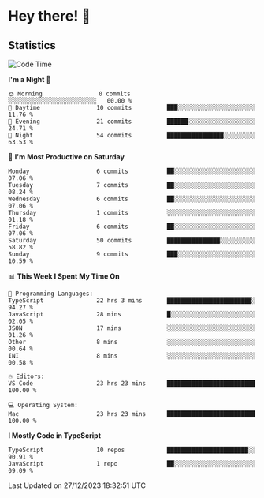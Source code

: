 # Hey there! 👋


## Statistics
<!--START_SECTION:waka-->
![Code Time](http://img.shields.io/badge/Code%20Time-33%20hrs%2049%20mins-blue)

**I'm a Night 🦉** 

```text
🌞 Morning                0 commits           ░░░░░░░░░░░░░░░░░░░░░░░░░   00.00 % 
🌆 Daytime                10 commits          ███░░░░░░░░░░░░░░░░░░░░░░   11.76 % 
🌃 Evening                21 commits          ██████░░░░░░░░░░░░░░░░░░░   24.71 % 
🌙 Night                  54 commits          ████████████████░░░░░░░░░   63.53 % 
```
📅 **I'm Most Productive on Saturday** 

```text
Monday                   6 commits           ██░░░░░░░░░░░░░░░░░░░░░░░   07.06 % 
Tuesday                  7 commits           ██░░░░░░░░░░░░░░░░░░░░░░░   08.24 % 
Wednesday                6 commits           ██░░░░░░░░░░░░░░░░░░░░░░░   07.06 % 
Thursday                 1 commits           ░░░░░░░░░░░░░░░░░░░░░░░░░   01.18 % 
Friday                   6 commits           ██░░░░░░░░░░░░░░░░░░░░░░░   07.06 % 
Saturday                 50 commits          ███████████████░░░░░░░░░░   58.82 % 
Sunday                   9 commits           ███░░░░░░░░░░░░░░░░░░░░░░   10.59 % 
```


📊 **This Week I Spent My Time On** 

```text
💬 Programming Languages: 
TypeScript               22 hrs 3 mins       ████████████████████████░   94.27 % 
JavaScript               28 mins             █░░░░░░░░░░░░░░░░░░░░░░░░   02.05 % 
JSON                     17 mins             ░░░░░░░░░░░░░░░░░░░░░░░░░   01.26 % 
Other                    8 mins              ░░░░░░░░░░░░░░░░░░░░░░░░░   00.64 % 
INI                      8 mins              ░░░░░░░░░░░░░░░░░░░░░░░░░   00.58 % 

🔥 Editors: 
VS Code                  23 hrs 23 mins      █████████████████████████   100.00 % 

💻 Operating System: 
Mac                      23 hrs 23 mins      █████████████████████████   100.00 % 
```

**I Mostly Code in TypeScript** 

```text
TypeScript               10 repos            ███████████████████████░░   90.91 % 
JavaScript               1 repo              ██░░░░░░░░░░░░░░░░░░░░░░░   09.09 % 
```




 Last Updated on 27/12/2023 18:32:51 UTC
<!--END_SECTION:waka-->

